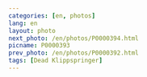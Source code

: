 ```yaml
---
categories: [en, photos]
lang: en
layout: photo
next_photo: /en/photos/P0000394.html
picname: P0000393
prev_photo: /en/photos/P0000392.html
tags: [Dead Klippspringer]
---
```


